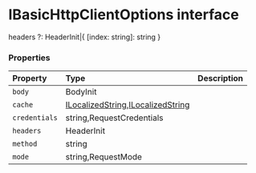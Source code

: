 # IBasicHttpClientOptions interface

headers ?: HeaderInit|{ [index: string]: string }



### Properties

| Property	   | Type	| Description|
|:-------------|:-------|:-----------|
|`body`      | BodyInit |  |
|`cache`      | [ILocalizedString](ILocalizedString.md),[ILocalizedString](ILocalizedString.md) |  |
|`credentials`      | string,RequestCredentials |  |
|`headers`      | HeaderInit |  |
|`method`      | string |  |
|`mode`      | string,RequestMode |  |




